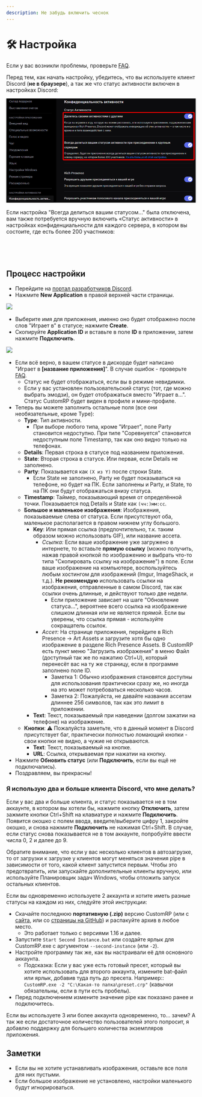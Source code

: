 ```yaml
---
description: Не забудь включить чеснок
---
```


# 🛠️ Настройка

Если у вас возникли проблемы, проверьте [FAQ](faq.md).

Перед тем, как начать настройку, убедитесь, что вы используете клиент Discord (**не в браузере**), а так же что статус активности включен в настройках Discord:

![](.gitbook/assets/2025-04-06_18-25-02_Конфиденциальность_активности__Настройки_пользоват.png)

Если настройка "Всегда делиться вашим статусом..." была отключена, вам также потребуется вручную включить «Статус активности» в настройках конфиденциальности для каждого сервера, в котором вы состоите, где есть более 200 участников:

<div><figure><img src=".gitbook/assets/2025-04-06_18-25-29_#general__CustomRP_-_Discord.png" alt=""><figcaption></figcaption></figure> <figure><img src=".gitbook/assets/2025-04-06_18-25-50_#general__CustomRP_-_Discord.png" alt=""><figcaption></figcaption></figure></div>

## Процесс настройки

* Перейдите на [портал разработчиков Discord](https://discord.com/developers/applications).
* Нажмите **New Application** в правой верхней части страницы.

![](https://user-images.githubusercontent.com/2225711/161050202-c796103d-6712-401e-be96-3f3712512375.png)

* Выберите имя для приложения, именно оно будет отображено после слов "Играет в" в статусе; нажмите **Create**.
* Скопируйте **Application ID** и вставьте в поле **ID** в приложении, затем нажмите **Подключить**.

![](https://user-images.githubusercontent.com/2225711/161050341-8169af53-5d3f-44d6-b745-cc711e8d1476.png)

* Если всё верно, в вашем статусе в дискорде будет написано "Играет в **\[название приложения]**". В случае ошибок - проверьте [FAQ](faq.md).
  * Статус не будет отображаться, если вы в режиме невидимки.
  * Если у вас установлен пользовательский статус (тот, где можно выбрать эмодзи), он будет отображаться вместо "Играет в...". Статус CustomRP будет виден в профиле и мини-профиле.
* Теперь вы можете заполнить остальные поля (все они необязательные, кроме Type):
  * **Type**: Тип активности.
    * При выборе любого типа, кроме "Играет", поле Party становится недоступно. При типе "Соревнуется" становится недоступным поле Timestamp, так как оно видно только на телефонах.
  * **Details**: Первая строка в статусе под названием приложения.
  * **State**: Вторая строка в статусе. Или первая, если Details не заполнено.
  * **Party**: Показывается как `(X из Y)` после строки State.
    * Если State не заполнено, Party не будет показываться на телефоне, но будет на ПК. Если заполнены и Party, и State, то на ПК они будут отображаться внизу статуса.
  * **Timestamp**: Таймер, показывающий время от определённой точки. Показывается под Details и State как `(чч:)мм:сс`.
  * **Большое и маленькое изображения**: Изображения, показываемые слева от статуса. Если присутствуют оба, маленькое располагается в правом нижнем углу большого.
    * **Key**: Или прямая ссылка (предпочтительно, т.к. таким образом можно использовать GIF), или название ассета.
      * _Ссылка:_ Если ваше изображение уже загружено в интернете, то вставьте **прямую ссылку** (можно получить, нажав правой кнопкой по изображению и выбрать что-то типа "Скопировать ссылку на изображение") в поле. Если ваше изображение на компьютере, воспользуйтесь любым хостингом для изображений (Imgur, ImageShack, и т.д.). **Не рекомендую** использовать ссылки на изображения, отправленные в самом Discord, так как ссылки очень длинные, и действуют только две недели.
        * Если приложение зависает на шаге "Обновление статуса...", вероятнее всего ссылка на изображение слишком длинная или не является прямой. Если вы уверены, что ссылка прямая - используйте сокращатель ссылок.
      * _Ассет:_ На странице приложения, перейдите в Rich Presence -> Art Assets и загрузите хотя бы одно изображение в разделе Rich Presence Assets. В CustomRP есть пункт меню "Загрузить изображения" в меню Файл (доступный так же по нажатию Ctrl+U), который перенесёт вас на ту же страницу, если в программе заполнено поле ID.
        * Заметка 1: Обычно изображения становятся доступны для использования практически сразу же, но иногда на это может потребоваться несколько часов.
        * Заметка 2: Пожалуйста, не давайте названия ассетам длиннее 256 символов, так как это лимит в приложении.
    * **Text**: Текст, показываемый при наведении (долгом зажатии на телефоне) на изображение.
  * **Кнопки**: ⚠ Пожалуйста заметьте, что в данный момент в Discord присутствует баг, практически полностью ломающий кнопки - свои кнопки не видно, а чужие не открываются.
    * **Text**: Текст, показываемый на кнопке.
    * **URL**: Ссылка, открываемая при нажатии на кнопку.
* Нажмите **Обновить статус** (или **Подключить**, если вы ещё не подключались).
* Поздравляем, вы прекрасны!

### Я использую два и больше клиента Discord, что мне делать?

Если у вас два и больше клиента, и статус показывается не в том аккаунте, в котором вы хотели бы, нажмите кнопку **Отключить**, затем зажмите кнопки Ctrl+Shift на клавиатуре и нажмите **Подключить**. Появится окошко с полем ввода, введите/выберите цифру 1, закройте окошко, и снова нажмите **Подключить** не нажимая Ctrl+Shift. В случае, если статус снова показывается не в том аккаунте, попробуйте ввести числа 0, 2 и далее до 9.

Обратите внимание, что если у вас несколько клиентов в автозагрузке, то от загрузки к загрузке у клиентов могут меняться значения pipe в зависимости от того, какой клиент запустится первым. Чтобы это предотвратить, или запускайте дополнительные клиенты вручную, или используйте Планировщик задач Windows, чтобы отложить запуск остальных клиентов.

Если вы одновременно используете 2 аккаунта и хотите иметь разные статусы на каждом из них, следуйте этой инструкции:

* Скачайте последнюю **портативную (.zip)** версию CustomRP (или с [сайта](https://www.customrp.xyz), или со [страницы на GitHub](https://github.com/maximmax42/Discord-CustomRP/releases/latest)) и распакуйте архив в любое место.
  * Это работает только с версиями 1.16 и далее.
* Запустите `Start Second Instance.bat` или создайте ярлык для CustomRP.exe с аргументом `--second-instance` (или `-2`).
* Настройте программу так же, как вы настраивали её для основного аккаунта.
  * Подсказка: Если у вас уже есть готовый пресет, который вы хотите использовать для второго аккаунта, измените bat-файл или ярлык, добавив туда путь до пресета. Например:: `CustomRP.exe -2 "C:\Какая-то папка\preset.crp"` (кавычки обязательны, если в пути есть пробелы).
* Перед подключением измените значение pipe как показано ранее и подключитесь.

Если вы используете 3 или более аккаунта одновременно, то... зачем? А так же если достаточное количество пользователей этого попросит, я добавлю поддержку для большего количества экземпляров приложения.

## Заметки

* Если вы не хотите устанавливать изображения, оставьте все поля для них пустыми.
* Если большое изображение не установлено, настройки маленького будут игнорироваться.
